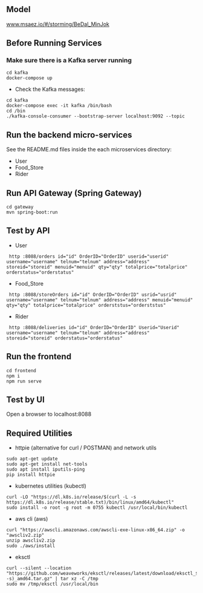 # 

## Model
www.msaez.io/#/storming/BeDal_MinJok

## Before Running Services
### Make sure there is a Kafka server running
```
cd kafka
docker-compose up
```
- Check the Kafka messages:
```
cd kafka
docker-compose exec -it kafka /bin/bash
cd /bin
./kafka-console-consumer --bootstrap-server localhost:9092 --topic
```

## Run the backend micro-services
See the README.md files inside the each microservices directory:

- User
- Food_Store
- Rider


## Run API Gateway (Spring Gateway)
```
cd gateway
mvn spring-boot:run
```

## Test by API
- User
```
 http :8088/orders id="id" OrderID="OrderID" userid="userid" username="username" telnum="telnum" address="address" storeid="storeid" menuid="menuid" qty="qty" totalprice="totalprice" orderstatus="orderstatus" 
```
- Food_Store
```
 http :8088/storeOrders id="id" OrderID="OrderID" usrid="usrid" username="username" telnum="telnum" address="address" menuid="menuid" qty="qty" totalprice="totalprice" orderststus="orderststus" 
```
- Rider
```
 http :8088/deliveries id="id" OrderID="OrderID" Userid="Userid" username="username" telnum="telnum" address="address" storeid="storeid" orderstatus="orderstatus" 
```


## Run the frontend
```
cd frontend
npm i
npm run serve
```

## Test by UI
Open a browser to localhost:8088

## Required Utilities

- httpie (alternative for curl / POSTMAN) and network utils
```
sudo apt-get update
sudo apt-get install net-tools
sudo apt install iputils-ping
pip install httpie
```

- kubernetes utilities (kubectl)
```
curl -LO "https://dl.k8s.io/release/$(curl -L -s https://dl.k8s.io/release/stable.txt)/bin/linux/amd64/kubectl"
sudo install -o root -g root -m 0755 kubectl /usr/local/bin/kubectl
```

- aws cli (aws)
```
curl "https://awscli.amazonaws.com/awscli-exe-linux-x86_64.zip" -o "awscliv2.zip"
unzip awscliv2.zip
sudo ./aws/install
```

- eksctl 
```
curl --silent --location "https://github.com/weaveworks/eksctl/releases/latest/download/eksctl_$(uname -s)_amd64.tar.gz" | tar xz -C /tmp
sudo mv /tmp/eksctl /usr/local/bin
```

